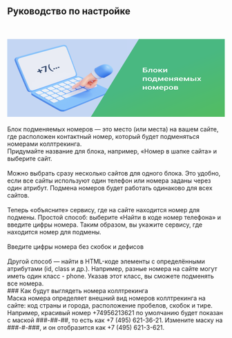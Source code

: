 ## Руководство по настройке
<br>
<br>
<img src="thumbnail.svg" alt="" width="100%" height="180px"/>
<br>
<br>
Блок подменяемых номеров — это место (или места) на вашем сайте, где расположен контактный номер, который будет подменяться номерами коллтрекинга.
<br>
Придумайте название для блока, например, «Номер в шапке сайта» и выберите сайт.
<br>
<br>
<Alert>Можно выбрать сразу несколько сайтов для одного блока. Это удобно, если все сайты используют один телефон или номера заданы через один атрибут. Подмена номеров будет работать одинаково для всех сайтов.</Alert>
<br>
<br>
Теперь «объясните» сервису, где на сайте находится номер для подмены. Простой способ: выберите «Найти в коде номер телефона» и введите цифры номера. Таким образом, вы укажите сервису, где находится номер для подмены.
<br>
<br>
<Alert>Введите цифры номера без скобок и дефисов</Alert>
<br>
<br>
Другой способ — найти в HTML-коде элементы с определёнными атрибутами (id, class и др.). Например, разные номера на сайте могут иметь один класс - phone. Указав этот класс, вы сможете подменять все номера.
<br>
### Как будут выглядеть номера коллтрекинга
<br>
Маска номера определяет внешний вид номеров коллтрекинга на сайте: код страны и города, расположение пробелов, скобок и тире. Например, красивый номер +74956213621 по умолчанию будет показан с маской ###-##-##, то есть как +7 (495) 621-36-21. Измените маску на ###-#-###, и он отобразится как +7 (495) 621-3-621.
